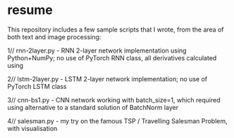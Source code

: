 # resume

This repository includes a few sample scripts that I wrote, from the area of both text and image processing:

1// rnn-2layer.py - RNN 2-layer network implementation using Python+NumPy; no use of PyTorch RNN class, all derivatives calculated using

2// lstm-2layer.py - LSTM 2-layer network implementation; no use of PyTorch LSTM class

3// cnn-bs1.py - CNN network working with batch_size=1, which required using alternative to a standard solution of BatchNorm layer

4// salesman.py - my try on the famous TSP / Travelling Salesman Problem, with visualisation

